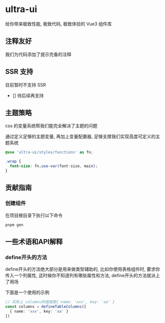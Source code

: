 # ultra-ui

给你带来极致性能, 极致代码, 极致体验的 Vue3 组件库

## 注释友好

我们为代码添加了提示完备的注释

## SSR 支持

目前暂时不支持 SSR

- [] 待后续再支持

## 主题策略

css 的变量系统帮我们能完全解决了主题的问题

通过定义足够的主题变量, 再加上变量配置器, 足够支撑我们实现高度可定义的主题系统


```scss
@use 'ultra-ui/styles/functions' as fn;

.wrap {
  font-size: fn.use-var(font-size, main);
}


```

## 贡献指南

### 创建组件

在项目根目录下执行以下命令

```bash
pnpm gen
```

## 一些术语和API解释

### define开头的方法
define开头的方法绝大部分是用来做类型辅助的, 比如你使用表格组件时, 要求你传入一个列属性, 这时候你不知道列有哪些属性和方法, define开头的方法就派上了用场

下面是一个使用的示例

```ts
// 实际上 columns的值就是{ name: 'xxx', key: 'aa' }
const columns = defineTableColumns([
  { name: 'xxx', key: 'aa' }
])
```

